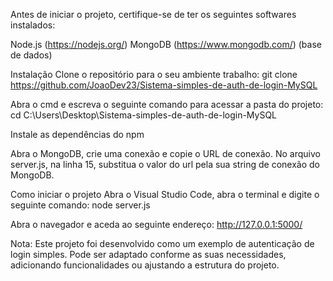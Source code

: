Antes de iniciar o projeto, certifique-se de ter os seguintes softwares instalados:

Node.js (https://nodejs.org/)
MongoDB (https://www.mongodb.com/) (base de dados)

Instalação 
Clone o repositório para o seu ambiente trabalho:
git clone https://github.com/JoaoDev23/Sistema-simples-de-auth-de-login-MySQL

Abra o cmd e escreva o seguinte comando para acessar a pasta do projeto:
cd C:\Users\Desktop\Sistema-simples-de-auth-de-login-MySQL

Instale as dependências do npm

Abra o MongoDB, crie uma conexão e copie o URL de conexão.
No arquivo server.js, na linha 15, substitua o valor do url pela sua string de conexão do MongoDB.

Como iniciar o projeto
Abra o Visual Studio Code, abra o terminal e digite o seguinte comando:
node server.js

Abra o navegador e aceda ao seguinte endereço:
http://127.0.0.1:5000/

Nota:
Este projeto foi desenvolvido como um exemplo de autenticação de login simples. Pode ser adaptado conforme as suas necessidades, adicionando funcionalidades ou ajustando a estrutura do projeto.
